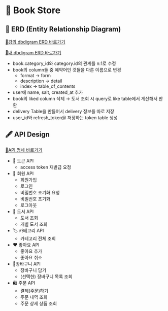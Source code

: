 # 📖 Book Store
## 🎨 ERD (Entity Relationship Diagram)

[🔗강의 dbdigram ERD 바로가기](https://dbdiagram.io/d/songa-Book-Shop-ERD-658e846789dea62799b88dc3)

[🔗내 dbdigram ERD 바로가기](https://dbdiagram.io/d/Book-Store-658d66ff89dea62799ace992)

- book.category_id와 category.id의 관계를 n:1로 수정
- book의 column들 중 예약어인 것들을 다른 이름으로 변경
    - format → form
    - description → detail
    - index → table_of_contents
- user에 name, salt, created_at 추가
- book의 liked column 삭제 → 도서 조회 시 query로 like table에서 계산해서 반환
- delivery Table을 만들어서 delivery 정보를 따로 저장
- user_id와 refresh_token을 저장하는 token table 생성

## 🖋️ API Design
[🔗API 명세 바로가기](https://do0ori.notion.site/0787440aa79f4091902a0d4eadb5c009?v=1f96b9f02a704ea88a75567746da1499&pvs=4)

- 🔑 토큰 API
    - access token 재발급 요청
- 👤 회원 API
    - 회원가입
    - 로그인
    - 비밀번호 초기화 요청
    - 비밀번호 초기화
    - 로그아웃
- 📖 도서 API
    - 도서 조회
    - 개별 도서 조회
- 🏷️ 카테고리 API
    - 카테고리 전체 조회
- ❤️ 좋아요 API
    - 좋아요 추가
    - 좋아요 취소
- 🛒장바구니 API
    - 장바구니 담기
    - (선택한) 장바구니 목록 조회
- 🛍️ 주문 API
    - 결제(주문)하기
    - 주문 내역 조회
    - 주문 상세 상품 조회
